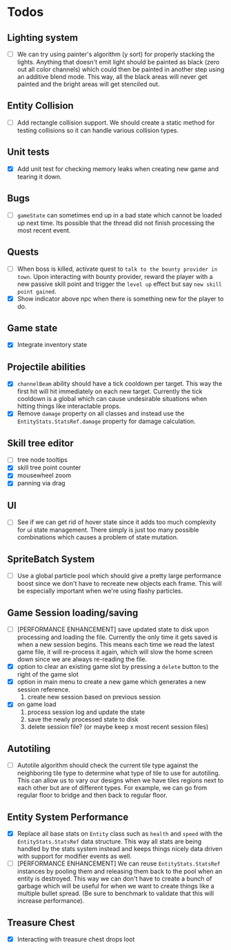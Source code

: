 # Todos

## Lighting system
  - [ ] We can try using painter's algorithm (y sort) for properly stacking the lights. Anything that doesn't emit light should be painted as black (zero out all color channels) which could then be painted in another step using an additive blend mode. This way, all the black areas will never get painted and the bright areas will get stenciled out.

## Entity Collision
  - [ ] Add rectangle collision support. We should create a static method for testing collisions so it can handle various collision types.

## Unit tests
  - [x] Add unit test for checking memory leaks when creating new game and tearing it down.

## Bugs
  - [ ] `gameState` can sometimes end up in a bad state which cannot be loaded up next time. Its possible that the thread did not finish processing the most recent event.

## Quests
  - [ ] When boss is killed, activate quest to `talk to the bounty provider in town`. Upon interacting with bounty provider, reward the player with a new passive skill point and trigger the `level up` effect but say `new skill point gained`.
  - [x] Show indicator above npc when there is something new for the player to do.

## Game state
  - [x] Integrate inventory state

## Projectile abilities
  - [x] `channelBeam` ability should have a tick cooldown per target. This way the first hit will hit immediately on each new target. Currently the tick cooldown is a global which can cause undesirable situations when hitting things like interactable props.
  - [x] Remove `damage` property on all classes and instead use the `EntityStats.StatsRef.damage` property for damage calculation.

## Skill tree editor
  - [ ] tree node tooltips
  - [x] skill tree point counter
  - [x] mousewheel zoom
  - [x] panning via drag

## UI
  - [ ] See if we can get rid of hover state since it adds too much complexity for ui state management. There simply is just too many possible combinations which causes a problem of state mutation.

## SpriteBatch System
  - [ ] Use a global particle pool which should give a pretty large performance boost since we don't have to recreate new objects each frame. This will be especially important when we're using flashy particles.


## Game Session loading/saving
  - [ ] [PERFORMANCE ENHANCEMENT] save updated state to disk upon processing and loading the file. Currently the only time it gets saved is when a new session begins. This means each time we read the latest game file, it will re-process it again, which will slow the home screen down since we are always re-reading the file.
  - [x] option to clear an existing game slot by pressing a `delete` button to the right of the game slot
  - [x] option in main menu to create a new game which generates a new session reference.
    1. create new session based on previous session
  - [x] on game load
    1. process session log and update the state
    2. save the newly processed state to disk
    3. delete session file? (or maybe keep x most recent session files)

## Autotiling
  - [ ] Autotile algorithm should check the current tile type against the neighboring tile type to determine what type of tile to use for autotiling. This can allow us to vary our designs when we have tiles regions next to each other but are of different types. For example, we can go from regular floor to bridge and then back to regular floor.

## Entity System Performance
  - [x] Replace all base stats on `Entity` class such as `health` and `speed` with the `EntityStats.StatsRef` data structure. This way all stats are being handled by the stats system instead and keeps things nicely data driven with support for modifier events as well.
  - [ ] [PERFORMANCE ENHANCEMENT] We can reuse `EntityStats.StatsRef` instances by pooling them and releasing them back to the pool when an entity is destroyed. This way we can don't have to create a bunch of garbage which will be useful for when we want to create things like a multiple bullet spread. (Be sure to benchmark to validate that this will increase performance).

## Treasure Chest
  - [x] Interacting with treasure chest drops loot

